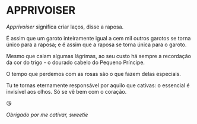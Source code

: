 # APPRIVOISER

*Apprivoiser* significa criar laços, disse a raposa.

É assim que um garoto inteiramente igual a cem mil outros garotos se torna único para a raposa;
e é assim que a raposa se torna única para o garoto.

Mesmo que caiam algumas lágrimas, ao seu custo há sempre a recordação da cor do trigo - o dourado cabelo do Pequeno Príncipe.

O tempo que perdemos com as rosas são o que fazem delas especiais.

Tu te tornas eternamente responsável por aquilo que cativas: o essencial é invisível aos olhos. Só se vê bem com o coração.

:kissing_heart:

*Obrigado por me cativar, sweetie*

